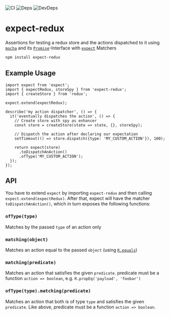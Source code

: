 ![CI](https://travis-ci.org/rradczewski/expect-redux.svg)
![Deps](https://david-dm.org/rradczewski/expect-redux.svg) ![DevDeps](https://david-dm.org/rradczewski/expect-redux/dev-status.svg)

# expect-redux
Assertions for testing a redux store and the actions dispatched to it using [`mocha`](https://mochajs.org/) and its [`Promise`](https://mochajs.org/#asynchronous-code)-Interface with [`expect`](https://github.com/mjackson/expect) Matchers 

```sh
npm install expect-redux
```

## Example Usage

```node
import expect from 'expect';
import { expectRedux, storeSpy } from 'expect-redux';
import { createStore } from 'redux';

expect.extend(expectRedux);

describe('my action dispatcher', () => {
  it('eventually dispatches the action', () => {
    // Create store with spy as enhancer
    const store = createStore(state => state, {}, storeSpy);
    
    // Dispatch the action after declaring our expectation
    setTimeout(() => store.dispatch({type: 'MY_CUSTOM_ACTION'}), 100);
    
    return expect(store)
      .toDispatchAnAction()
      .ofType('MY_CUSTOM_ACTION');
  });
});
```

## API

You have to extend `expect` by importing `expect-redux` and then calling `expect.extend(expectRedux)`. After that, expect will have the matcher `toDispatchAnAction()`, which in turn exposes the following functions:

### `ofType(type)`

Matches by the passed `type` of an action only

### `matching(object)`

Matches an action equal to the passed `object` (using [`R.equals`](http://ramdajs.com/docs/#equals))

### `matching(predicate)`

Matches an action that satisfies the given `predicate`. predicate must be a function `action => boolean`, e.g. `R.propEq('payload', 'foobar')`

### `ofType(type).matching(predicate)`

Matches an action that both is of type `type` and satisfies the given `predicate`. Like above, predicate must be a function `action => boolean`.
